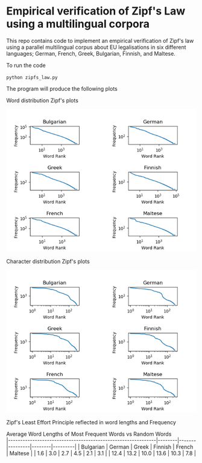 # Empirical verification of Zipf's Law using a multilingual corpora 


This repo contains code to implement an empirical verification of Zipf's law using a parallel multilingual corpus about EU legalisations in six different languages; German,
French, Greek, Bulgarian, Finnish, and Maltese.  

To run the code 

`python zipfs_law.py`

The program will produce the following plots 

Word distribution Zipf's plots 

![Zipf's plots for word-level](zipfs_plots.png) 


Character distribution Zipf's plots 

![Zipf's plots for character-level](zipfs_char.png) 

Zipf's Least Effort Principle reflected in word lengths and Frequency 

 Average Word Lengths of Most Frequent Words vs Random Words          
|-------------------------------------------------------------|--------|-------|---------|--------|---------|
| Bulgarian                                                   | German | Greek | Finnish | French | Maltese |
| 1.6                                                         | 3.0    | 2.7   | 4.5     | 2.1    | 3.1     |
| 12.4                                                        | 13.2   | 10.0  | 13.6    | 10.3   | 7.8     |